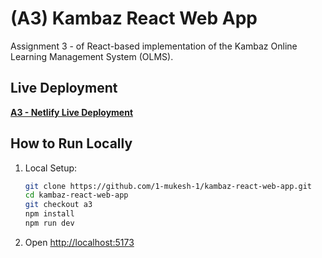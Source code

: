 # (A3) Kambaz React Web App

Assignment 3 - of React-based implementation of the Kambaz Online Learning Management System (OLMS).

## Live Deployment

**[A3 - Netlify Live Deployment](https://a3--cs5610-kambaz-react-web-app.netlify.app/)**


## How to Run Locally

1.  Local Setup:
    ```bash
    git clone https://github.com/1-mukesh-1/kambaz-react-web-app.git
    cd kambaz-react-web-app
    git checkout a3
    npm install
    npm run dev
    ```
2.  Open [http://localhost:5173](http://localhost:5173)